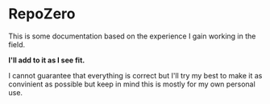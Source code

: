 # RepoZero
This is some documentation based on the experience I gain working in the field.

**I'll add to it as I see fit.** 

I cannot guarantee that everything is correct but I'll try my best to make it as convinient as possible but keep in mind this is mostly for my own personal use. 
